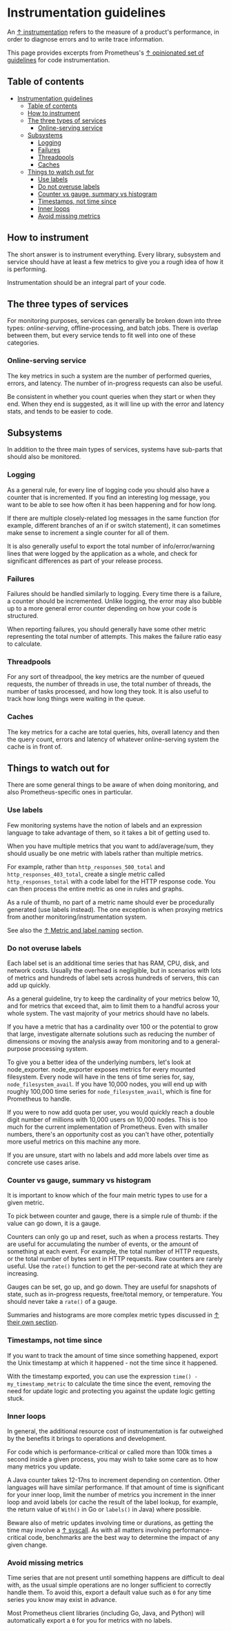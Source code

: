 # Instrumentation guidelines

An [↑ instrumentation](https://en.wikipedia.org/wiki/Instrumentation_(computer_programming)) refers to the measure of a product's performance, in order to diagnose errors and to write trace information.

This page provides excerpts from Prometheus's [↑ opinionated set of guidelines](https://prometheus.io/docs/practices/instrumentation/) for code instrumentation.

## Table of contents

- [Instrumentation guidelines](#instrumentation-guidelines)
  - [Table of contents](#table-of-contents)
  - [How to instrument](#how-to-instrument)
  - [The three types of services](#the-three-types-of-services)
    - [Online-serving service](#online-serving-service)
  - [Subsystems](#subsystems)
    - [Logging](#logging)
    - [Failures](#failures)
    - [Threadpools](#threadpools)
    - [Caches](#caches)
  - [Things to watch out for](#things-to-watch-out-for)
    - [Use labels](#use-labels)
    - [Do not overuse labels](#do-not-overuse-labels)
    - [Counter vs gauge, summary vs histogram](#counter-vs-gauge-summary-vs-histogram)
    - [Timestamps, not time since](#timestamps-not-time-since)
    - [Inner loops](#inner-loops)
    - [Avoid missing metrics](#avoid-missing-metrics)

## How to instrument

The short answer is to instrument everything. Every library, subsystem and service should have at least a few metrics to give you a rough idea of how it is performing.

Instrumentation should be an integral part of your code.

## The three types of services

For monitoring purposes, services can generally be broken down into three types: *online-serving*, offline-processing, and batch jobs. There is overlap between them, but every service tends to fit well into one of these categories.

### Online-serving service

The key metrics in such a system are the number of performed queries, errors, and latency. The number of in-progress requests can also be useful.

Be consistent in whether you count queries when they start or when they end. When they end is suggested, as it will line up with the error and latency stats, and tends to be easier to code.

## Subsystems

In addition to the three main types of services, systems have sub-parts that should also be monitored.

### Logging

As a general rule, for every line of logging code you should also have a counter that is incremented. If you find an interesting log message, you want to be able to see how often it has been happening and for how long.

If there are multiple closely-related log messages in the same function (for example, different branches of an if or switch statement), it can sometimes make sense to increment a single counter for all of them.

It is also generally useful to export the total number of info/error/warning lines that were logged by the application as a whole, and check for significant differences as part of your release process.

### Failures

Failures should be handled similarly to logging. Every time there is a failure, a counter should be incremented. Unlike logging, the error may also bubble up to a more general error counter depending on how your code is structured.

When reporting failures, you should generally have some other metric representing the total number of attempts. This makes the failure ratio easy to calculate.

### Threadpools

For any sort of threadpool, the key metrics are the number of queued requests, the number of threads in use, the total number of threads, the number of tasks processed, and how long they took. It is also useful to track how long things were waiting in the queue.

### Caches

The key metrics for a cache are total queries, hits, overall latency and then the query count, errors and latency of whatever online-serving system the cache is in front of.

## Things to watch out for

There are some general things to be aware of when doing monitoring, and also Prometheus-specific ones in particular.

### Use labels

Few monitoring systems have the notion of labels and an expression language to take advantage of them, so it takes a bit of getting used to.

When you have multiple metrics that you want to add/average/sum, they should usually be one metric with labels rather than multiple metrics.

For example, rather than `http_responses_500_total` and `http_responses_403_total`, create a single metric called `http_responses_total` with a code label for the HTTP response code. You can then process the entire metric as one in rules and graphs.

As a rule of thumb, no part of a metric name should ever be procedurally generated (use labels instead). The one exception is when proxying metrics from another monitoring/instrumentation system.

See also the [↑ Metric and label naming](https://prometheus.io/docs/practices/naming) section.

### Do not overuse labels

Each label set is an additional time series that has RAM, CPU, disk, and network costs. Usually the overhead is negligible, but in scenarios with lots of metrics and hundreds of label sets across hundreds of servers, this can add up quickly.

As a general guideline, try to keep the cardinality of your metrics below 10, and for metrics that exceed that, aim to limit them to a handful across your whole system. The vast majority of your metrics should have no labels.

If you have a metric that has a cardinality over 100 or the potential to grow that large, investigate alternate solutions such as reducing the number of dimensions or moving the analysis away from monitoring and to a general-purpose processing system.

To give you a better idea of the underlying numbers, let's look at node_exporter. node_exporter exposes metrics for every mounted filesystem. Every node will have in the tens of time series for, say, `node_filesystem_avail`. If you have 10,000 nodes, you will end up with roughly 100,000 time series for `node_filesystem_avail`, which is fine for Prometheus to handle.

If you were to now add quota per user, you would quickly reach a double digit number of millions with 10,000 users on 10,000 nodes. This is too much for the current implementation of Prometheus. Even with smaller numbers, there's an opportunity cost as you can't have other, potentially more useful metrics on this machine any more.

If you are unsure, start with no labels and add more labels over time as concrete use cases arise.

### Counter vs gauge, summary vs histogram

It is important to know which of the four main metric types to use for a given metric.

To pick between counter and gauge, there is a simple rule of thumb: if the value can go down, it is a gauge.

Counters can only go up and reset, such as when a process restarts. They are useful for accumulating the number of events, or the amount of something at each event. For example, the total number of HTTP requests, or the total number of bytes sent in HTTP requests. Raw counters are rarely useful. Use the `rate()` function to get the per-second rate at which they are increasing.

Gauges can be set, go up, and go down. They are useful for snapshots of state, such as in-progress requests, free/total memory, or temperature. You should never take a `rate()` of a gauge.

Summaries and histograms are more complex metric types discussed in [↑ their own section](https://prometheus.io/docs/practices/histograms).

### Timestamps, not time since

If you want to track the amount of time since something happened, export the Unix timestamp at which it happened - not the time since it happened.

With the timestamp exported, you can use the expression `time() - my_timestamp_metric` to calculate the time since the event, removing the need for update logic and protecting you against the update logic getting stuck.

### Inner loops

In general, the additional resource cost of instrumentation is far outweighed by the benefits it brings to operations and development.

For code which is performance-critical or called more than 100k times a second inside a given process, you may wish to take some care as to how many metrics you update.

A Java counter takes 12-17ns to increment depending on contention. Other languages will have similar performance. If that amount of time is significant for your inner loop, limit the number of metrics you increment in the inner loop and avoid labels (or cache the result of the label lookup, for example, the return value of `With()` in Go or `labels()` in Java) where possible.

Beware also of metric updates involving time or durations, as getting the time may involve a [↑ syscall](https://en.wikipedia.org/wiki/System_call). As with all matters involving performance-critical code, benchmarks are the best way to determine the impact of any given change.

### Avoid missing metrics

Time series that are not present until something happens are difficult to deal with, as the usual simple operations are no longer sufficient to correctly handle them. To avoid this, export a default value such as `0` for any time series you know may exist in advance.

Most Prometheus client libraries (including Go, Java, and Python) will automatically export a `0` for you for metrics with no labels.
